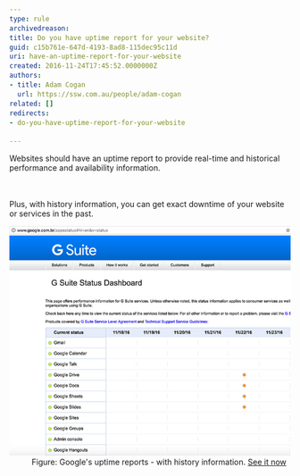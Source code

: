 ```yaml
---
type: rule
archivedreason: 
title: Do you have uptime report for your website?
guid: c15b761e-647d-4193-8ad8-115dec95c11d
uri: have-an-uptime-report-for-your-website
created: 2016-11-24T17:45:52.0000000Z
authors:
- title: Adam Cogan
  url: https://ssw.com.au/people/adam-cogan
related: []
redirects:
- do-you-have-uptime-report-for-your-website

---
```



Websites should have an ​uptime report to provide real-time and historical performance and availability information. <br>
<br><excerpt class='endintro'></excerpt><br>
<p>Plus, with history information, you can get exact downtime of your website or services in the past.<br></p>
<dl class="goodImage">
   <dt>
      <img src="google-uptime-report.jpg" alt="google-uptime-report.jpg" />
      <br>
   </dt><dd>Figure: Google's uptime reports - with history information. 
      <a href="http://www.google.com.br/appsstatus" target="_blank">See it now​</a>​<br></dd></dl>


